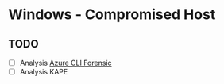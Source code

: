 # Windows - Compromised Host

## TODO
- [ ] Analysis [Azure CLI Forensic](https://www.inversecos.com/2023/03/azure-command-line-forensics-host-based.html?m=1)
- [ ] Analysis KAPE